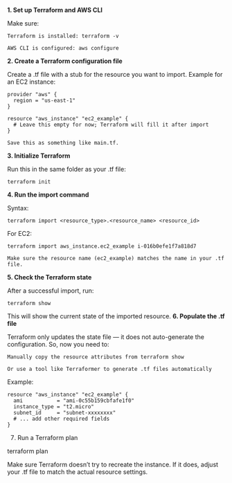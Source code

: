 
**1. Set up Terraform and AWS CLI**

Make sure:

    Terraform is installed: terraform -v

    AWS CLI is configured: aws configure

**2. Create a Terraform configuration file**

Create a .tf file with a stub for the resource you want to import. Example for an EC2 instance:

    provider "aws" {
      region = "us-east-1"
    }
    
    resource "aws_instance" "ec2_example" {
      # Leave this empty for now; Terraform will fill it after import
    }

    Save this as something like main.tf.

**3. Initialize Terraform**

Run this in the same folder as your .tf file:

    terraform init

**4. Run the import command**

Syntax:

    terraform import <resource_type>.<resource_name> <resource_id>

For EC2:

    terraform import aws_instance.ec2_example i-016b0efe1f7a818d7

    Make sure the resource name (ec2_example) matches the name in your .tf file.

**5. Check the Terraform state**

After a successful import, run:

    terraform show

This will show the current state of the imported resource.
**6. Populate the .tf file**

Terraform only updates the state file — it does not auto-generate the configuration. So, now you need to:

    Manually copy the resource attributes from terraform show

    Or use a tool like Terraformer to generate .tf files automatically

Example:

    resource "aws_instance" "ec2_example" {
      ami           = "ami-0c55b159cbfafe1f0"
      instance_type = "t2.micro"
      subnet_id     = "subnet-xxxxxxxx"
      # ... add other required fields
    }

7. Run a Terraform plan

terraform plan

Make sure Terraform doesn’t try to recreate the instance. If it does, adjust your .tf file to match the actual resource settings.
